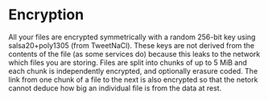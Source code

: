 # Encryption

All your files are encrypted symmetrically with a random 256-bit key using salsa20+poly1305 (from TweetNaCl). These keys are not derived from the contents of the file (as some services do) because this leaks to the network which files you are storing. Files are split into chunks of up to 5 MiB and each chunk is independently encrypted, and optionally erasure coded. The link from one chunk of a file to the next is also encrypted so that the netork cannot deduce how big an individual file is from the data at rest. 
